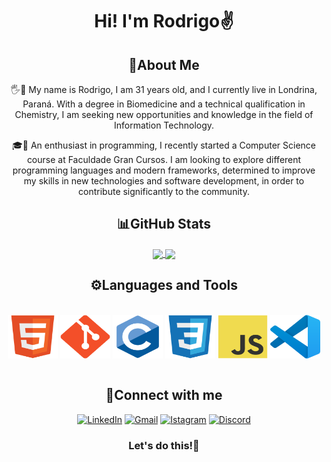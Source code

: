 <div align="center">

# Hi! I'm Rodrigo✌️

## 🧷About Me

🖐️🧑 My name is Rodrigo, I am 31 years old, and I currently live in Londrina, Paraná. With a degree in Biomedicine and a technical qualification in Chemistry, I am seeking new opportunities and knowledge in the field of Information Technology.

🎓🚀 An enthusiast in programming, I recently started a Computer Science course at Faculdade Gran Cursos. I am looking to explore different programming languages and modern frameworks, determined to improve my skills in new technologies and software development, in order to contribute significantly to the community.<br>


## 📊GitHub Stats
<a href="https://github.com/rodrigo-terra/github-readme-stats">
  <img height=160 align="center" src="https://github-readme-stats.vercel.app/api?username=rodrigo-terra&show_icons=true&theme=dracula" />
</a>
<a href="https://github.com/anuraghazra/convoychat">
  <img height=160 align="center" src="https://github-readme-stats.vercel.app/api/top-langs?username=rodrigo-terra&layout=compact&langs_count=8&card_width=320&theme=dracula" />
</a><br>



## ⚙️Languages and Tools
<div style="display: inline_block"><br>
  <img align="center" alt="HTML5" height="70" width="80" src="https://github.com/devicons/devicon/blob/master/icons/html5/html5-original.svg">
  <img align="center" alt="Git" height="70" width="80" src="https://github.com/devicons/devicon/blob/master/icons/git/git-original.svg">
  <img align="center" alt="C++" height="70" width="80" src="https://github.com/devicons/devicon/blob/master/icons/c/c-original.svg">
  <img align="center" alt="CSS3" height="70" width="80" src="https://github.com/devicons/devicon/blob/master/icons/css3/css3-original.svg">
  <img align="center" alt="JavaScript" height="70" width="80" src="https://github.com/devicons/devicon/blob/master/icons/javascript/javascript-original.svg">
  <img align="center" alt="VsCode" height="70" width="80" src="https://github.com/devicons/devicon/blob/master/icons/vscode/vscode-original.svg">
</div><br>


## 🔗Connect with me<br>
[![LinkedIn](https://img.shields.io/badge/LinkedIn-0077B5?style=for-the-badge&logo=linkedin&logoColor=white)](www.linkedin.com/in/rodrigo93terra)
[![Gmail](https://img.shields.io/badge/Gmail-D14836?style=for-the-badge&logo=gmail&logoColor=white)](mailto:rodrigo93terra@gmail.com)
[![Istagram](https://img.shields.io/badge/Instagram-E4405F?style=for-the-badge&logo=instagram&logoColor=white)](https://www.instagram.com/ro_terra93)
[![Discord](https://img.shields.io/badge/Discord-7289DA?style=for-the-badge&logo=discord&logoColor=white)](https://discord.com/channels/rodrigo93terra)

### Let's do this!👊
